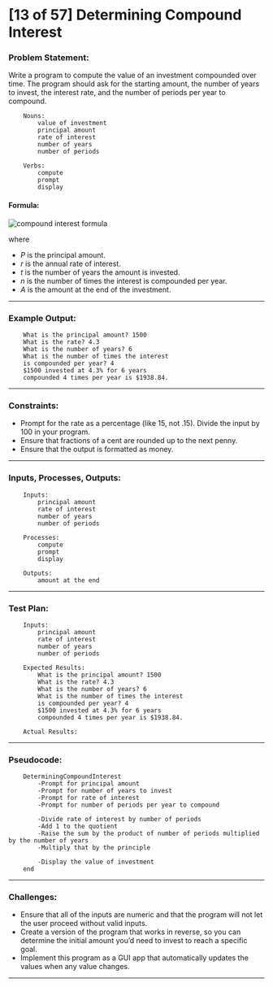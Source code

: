 # [13 of 57] Determining Compound Interest

### Problem Statement:

Write a program to compute the value of an investment compounded over time. The program should ask for the starting amount, the number of years to invest, the interest rate, and the number of periods per year to compound.

        Nouns:
            value of investment
            principal amount
            rate of interest
            number of years
            number of periods
        
        Verbs:
            compute
            prompt
            display
        
#### Formula:

![compound interest formula](http://www.purplemath.com/modules/logs/expfcn07.gif)

where
* _P_ is the principal amount.
* _r_ is the annual rate of interest.
* _t_ is the number of years the amount is invested.
* _n_ is the number of times the interest is compounded per year.
* _A_ is the amount at the end of the investment.

---
### Example Output:

        What is the principal amount? 1500
        What is the rate? 4.3
        What is the number of years? 6
        What is the number of times the interest
        is compounded per year? 4
        $1500 invested at 4.3% for 6 years
        compounded 4 times per year is $1938.84.
        
---
### Constraints:

* Prompt for the rate as a percentage (like 15, not .15). Divide the input by 100 in your program.
* Ensure that fractions of a cent are rounded up to the next penny.
* Ensure that the output is formatted as money.

---
### Inputs, Processes, Outputs:

        Inputs:
            principal amount
            rate of interest
            number of years
            number of periods
            
        Processes:
            compute
            prompt
            display
            
        Outputs:
            amount at the end
            
---
### Test Plan:

        Inputs:
            principal amount
            rate of interest
            number of years
            number of periods
        
        Expected Results:
            What is the principal amount? 1500
            What is the rate? 4.3
            What is the number of years? 6
            What is the number of times the interest
            is compounded per year? 4
            $1500 invested at 4.3% for 6 years
            compounded 4 times per year is $1938.84.
        
        Actual Results:
        
---
###  Pseudocode:

        DeterminingCompoundInterest
            -Prompt for principal amount
            -Prompt for number of years to invest
            -Prompt for rate of interest
            -Prompt for number of periods per year to compound
            
            -Divide rate of interest by number of periods
            -Add 1 to the quotient
            -Raise the sum by the product of number of periods multiplied by the number of years
            -Multiply that by the principle
            
            -Display the value of investment
        end

---
### Challenges:

* Ensure that all of the inputs are numeric and that the program will not let the user proceed without valid inputs.
* Create a version of the program that works in reverse, so you can determine the initial amount you’d need to invest to reach a specific goal.
* Implement this program as a GUI app that automatically updates the values when any value changes.

---
